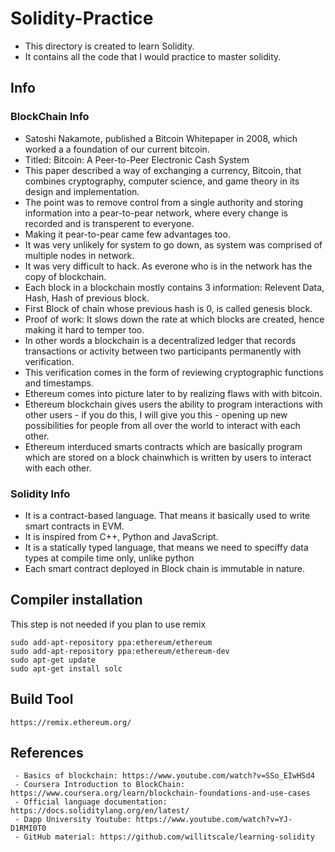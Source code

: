 # Solidity-Practice

 - This directory is created to learn Solidity.
 - It contains all the code that I would practice to master solidity.

 ## Info

 ### BlockChain Info
 - Satoshi Nakamote, published a Bitcoin Whitepaper in 2008, which worked a a foundation of our current bitcoin.
 - Titled: Bitcoin: A Peer-to-Peer Electronic Cash System
 - This paper described a way of exchanging a currency, Bitcoin, that combines cryptography, computer science, and game theory in its design and implementation.
 - The point was to remove control from a single authority and storing information into a pear-to-pear network, where every change is recorded and is transperent to everyone.
 - Making it pear-to-pear came few advantages too. 
 - It was very unlikely for system to go down, as system was comprised of multiple nodes in network.
 - It was very difficult to hack. As everone who is in the network has the copy of blockchain.
 - Each block in a blockchain mostly contains 3 information: Relevent Data, Hash, Hash of previous block.
 - First Block of chain whose previous hash is 0, is called genesis block.
 - Proof of work: It slows down the rate at which blocks are created, hence making it hard to temper too.
 - In other words a blockchain is a decentralized ledger that records transactions or activity between two participants permanently with verification.
 - This verification comes in the form of reviewing cryptographic functions and timestamps. 
 - Ethereum comes into picture later to by realizing flaws with with bitcoin.
 - Ethereum blockchain gives users the ability to program interactions with other users - if you do this, I will give you this - opening up new possibilities for people from all over the world to interact with each other.
 - Ethereum interduced smarts contracts which are basically program which are stored on a block chainwhich is written by users to interact with each other. 

 ### Solidity Info
 - It is a contract-based language. That means it basically used to write smart contracts in EVM.
 - It is inspired from C++, Python and JavaScript.
 - It is a statically typed language, that means we need to speciffy data types at compile time only, unlike python
 - Each smart contract deployed in Block chain is immutable in nature.
 

## Compiler installation

This step is not needed if you plan to use remix
```
sudo add-apt-repository ppa:ethereum/ethereum
sudo add-apt-repository ppa:ethereum/ethereum-dev
sudo apt-get update
sudo apt-get install solc
```

## Build Tool

```
https://remix.ethereum.org/
```

## References

```
 - Basics of blockchain: https://www.youtube.com/watch?v=SSo_EIwHSd4
 - Coursera Introduction to BlockChain: https://www.coursera.org/learn/blockchain-foundations-and-use-cases
 - Official language documentation: https://docs.soliditylang.org/en/latest/
 - Dapp University Youtube: https://www.youtube.com/watch?v=YJ-D1RMI0T0
 - GitHub material: https://github.com/willitscale/learning-solidity
```
